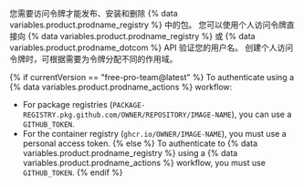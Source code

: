 您需要访问令牌才能发布、安装和删除 {% data variables.product.prodname_registry %} 中的包。 您可以使用个人访问令牌直接向 {% data variables.product.prodname_registry %} 或 {% data variables.product.prodname_dotcom %} API 验证您的用户名。 创建个人访问令牌时，可根据需要为令牌分配不同的作用域。

{% if currentVersion == "free-pro-team@latest" %}
To authenticate using a {% data variables.product.prodname_actions %} workflow:
- For package registries (`PACKAGE-REGISTRY.pkg.github.com/OWNER/REPOSITORY/IMAGE-NAME`), you can use a `GITHUB_TOKEN`.
- For the container registry (`ghcr.io/OWNER/IMAGE-NAME`), you must use a personal access token.
{% else %}
To authenticate to {% data variables.product.prodname_registry %} using a {% data variables.product.prodname_actions %} workflow, you must use `GITHUB_TOKEN`.
{% endif %}
